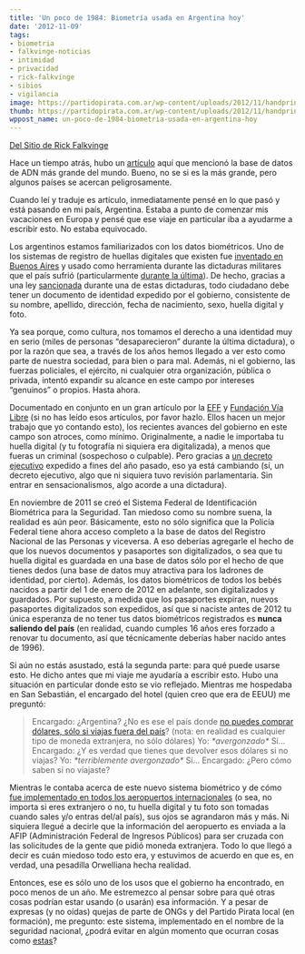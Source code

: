 ```yaml
---
title: 'Un poco de 1984: Biometría usada en Argentina hoy'
date: '2012-11-09'
tags:
- biometria
- falkvinge-noticias
- intimidad
- privacidad
- rick-falkvinge
- sibios
- vigilancia
image: https://partidopirata.com.ar/wp-content/uploads/2012/11/handprint-646x363.jpg
thumb: https://partidopirata.com.ar/wp-content/uploads/2012/11/handprint-646x363-150x150.jpg
wppost_name: un-poco-de-1984-biometria-usada-en-argentina-hoy
---
```


<a href="http://es.falkvinge.net/2012/11/01/un-poco-de-1984-biometria-usada-en-argentina-hoy/" target="_blank">Del Sitio de Rick Falkvinge</a>

Hace un tiempo atrás, hubo un <a title="Suecia, Paraíso Perdido: Parte 3 – Suecia Tiene Una Base De Datos De ADN De Todos Los Menores De 38 Años" href="http://es.falkvinge.net/2012/07/19/suecia-paraiso-perdido-parte-3-suecia-tiene-una-base-de-datos-de-adn-de-todos-los-menores-de-38-anos/">artículo</a> aquí que mencionó la base de datos de ADN más grande del mundo. Bueno, no se si es la más grande, pero algunos países se acercan peligrosamente.

Cuando leí y traduje es artículo, inmediatamente pensé en lo que pasó y está pasando en mi país, Argentina. Estaba a punto de comenzar mis vacaciones en Europa y pensé que ese viaje en particular iba a ayudarme a escribir esto. No estaba equivocado.

Los argentinos estamos familiarizados con los datos biométricos. Uno de los sistemas de registro de huellas digitales que existen fue <a href="http://en.wikipedia.org/wiki/Fingerprint#Classifying" target="_blank">inventado en Buenos Aires</a> y usado como herramienta durante las dictaduras militares que el país sufrió (particularmente <a href="http://en.wikipedia.org/wiki/Dirty_War" target="_blank">durante la última</a>). De hecho, gracias a una ley <a href="http://www.mininterior.gov.ar/tramites/dni/archivos_normativas/Ley_17671.pdf" target="_blank">sancionada</a> durante una de estas dictaduras, todo ciudadano debe tener un documento de identidad expedido por el gobierno, consistente de su nombre, apellido, dirección, fecha de nacimiento, sexo, huella digital y foto.

Ya sea porque, como cultura, nos tomamos el derecho a una identidad muy en serio (miles de personas “desaparecieron” durante la última dictadura), o por la razón que sea, a través de los años hemos llegado a ver esto como parte de nuestra sociedad, para bien o para mal. Además, ni el gobierno, las fuerzas policiales, el ejército, ni cualquier otra organización, pública o privada, intentó expandir su alcance en este campo por intereses “genuinos” o propios. Hasta ahora.

Documentado en conjunto en un gran artículo por la <a href="https://www.eff.org/deeplinks/2012/01/biometrics-argentina-mass-surveillance-state-policy" target="_blank">EFF</a> y <a href="http://www.vialibre.org.ar/2012/01/10/biometria-en-argentina-la-vigilancia-masiva-como-politica-de-estado/" target="_blank">Fundación Vía Libre</a> (si no has leído esos artículos, por favor hazlo. Ellos hacen un mejor trabajo que yo contando esto), los recientes avances del gobierno en este campo son atroces, como mínimo. Originalmente, a nadie le importaba tu huella digital (y tu fotografía ni siquiera era digitalizada), a menos que fueras un criminal (sospechoso o culpable). Pero gracias a <a href="http://legislacion.elderecho.com.ar/index.php?accion=8&amp;record=13756" target="_blank">un decreto ejecutivo</a> expedido a fines del año pasado, eso ya está cambiando (sí, un decreto ejecutivo, algo que ni siquiera tuvo revisión parlamentaria. Sin entrar en sensacionalismos, algo acorde a una dictadura).

En noviembre de 2011 se creó el Sistema Federal de Identificación Biométrica para la Seguridad. Tan miedoso como su nombre suena, la realidad es aún peor. Básicamente, esto no sólo significa que la Policía Federal tiene ahora acceso completo a la base de datos del Registro Nacional de las Personas y viceversa. A eso deberías agregarle el hecho de que los nuevos documentos y pasaportes son digitalizados, o sea que tu huella digital es guardada en una base de datos sólo por el hecho de que tienes dedos (una base de datos muy atractiva para los ladrones de identidad, por cierto). Además, los datos biométricos de todos los bebés nacidos a partir del 1 de enero de 2012 en adelante, son digitalizados y guardados. Por supuesto, a medida que los pasaportes expiran, nuevos pasaportes digitalizados son expedidos, así que si naciste antes de 2012 tu única esperanza de no tener tus datos biométricos registrados es <strong>nunca saliendo del país</strong> (en realidad, cuando cumples 16 años eres forzado a renovar tu documento, así que técnicamente deberías haber nacido antes de 1996).

Si aún no estás asustado, está la segunda parte: para qué puede usarse esto. He dicho antes que mi viaje me ayudaría a escribir esto. Hubo una situación en particular donde esto se vio reflejado. Mientras me hospedaba en San Sebastián, el encargado del hotel (quien creo que era de EEUU) me preguntó:
<blockquote>Encargado: ¿Argentina? ¿No es ese el país donde <a href="http://latitude.blogs.nytimes.com/2012/09/07/argentinas-tourist-tax-trap/" target="_blank">no puedes comprar dólares, sólo si viajas fuera del país</a>? (nota: en realidad es cualquier tipo de moneda extranjera, no sólo dólares)
Yo: <em>*avergonzado*</em> Sí…
Encargado: ¿Y es verdad que tienes que devolver esos dólares si no viajas?
Yo: <em>*terriblemente avergonzado*</em> Sí…
Encargado: ¿Pero cómo saben si no viajaste?</blockquote>
Mientras le contaba acerca de este nuevo sistema biométrico y de cómo <a href="http://www.biometricupdate.com/201210/biometric-identification-system-strengthens-security-at-buenos-aires-airports/" target="_blank">fue implementado en todos los aeropuertos internacionales</a> (o sea, no importa si eres extranjero o no, tu huella digital y tu foto son tomadas cuando sales y/o entras del/al país), sus ojos se agrandaron más y más. Ni siquiera llegué a decirle que la información del aeropuerto es enviada a la AFIP (Administración Federal de Ingresos Públicos) para ser cruzada con las solicitudes de la gente que pidió moneda extranjera. Todo lo que llegó a decir es cuán miedoso todo esto era, y estuvimos de acuerdo en que es, en verdad, una pesadilla Orwelliana hecha realidad.

Entonces, ese es sólo uno de los usos que el gobierno ha encontrado, en poco menos de un año. Me estremezco al pensar sobre para qué otras cosas podrían estar usando (o usarán) esa información. Y a pesar de expresas (y no oídas) quejas de parte de ONGs y del Partido Pirata local (en formación), me pregunto: este sistema, implementado en el nombre de la seguridad nacional, ¿podrá evitar en algún momento que ocurran cosas como <a href="http://en.mercopress.com/2008/11/09/suitcase-scandal-key-witness-confirms-kirchner-involvement">estas</a>?
